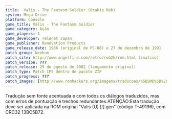 ```yaml
---
title:  Valis - The Fantasm Soldier (Orakio Rob)
system: Mega Drive
platform: Console
game_title: Valis - The Fantasm Soldier
game_category: Ação
game_players: 1
game_developer: Telenet Japan
game_publisher: Renovation Products
game_release_date: 1986 (original de PC-88) e 27 de dezembro de 1991
patch_group: Nenhum
patch_site: http://www.angelfire.com/retro/rob2k/rom.html (inativo)
patch_version: ???
patch_release: 29 de agosto de 2002 (lançamento original)
patch_type: Patch IPS dentro de pacote ZIP
patch_progress: ???
patch_images: [http://www.romhackers.org/imagens/traducoes/%5BSMD%5D%20Valis%20-%20The%20Fantasm%20Soldier%20-%20Orakio%20Rob%20-%201.png,http://www.romhackers.org/imagens/traducoes/%5BSMD%5D%20Valis%20-%20The%20Fantasm%20Soldier%20-%20Orakio%20Rob%20-%202.png,http://www.romhackers.org/imagens/traducoes/%5BSMD%5D%20Valis%20-%20The%20Fantasm%20Soldier%20-%20Orakio%20Rob%20-%203.png]
---
```

Tradução sem fonte acentuada e com todos os diálogos traduzidos, mas com erros de pontuação e trechos redundantes.ATENÇÃO:Esta tradução deve ser aplicada na ROM original "Valis (U) [!].gen" (código T-49196), com CRC32 13BC5B72.